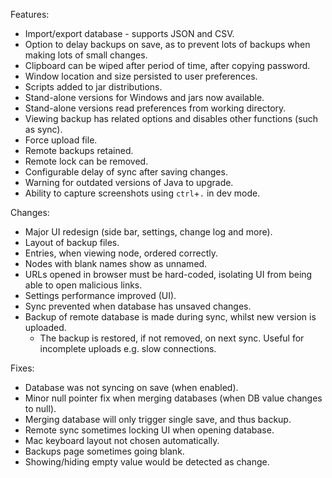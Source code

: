Features:
- Import/export database - supports JSON and CSV.
- Option to delay backups on save, as to prevent lots of backups when making lots of small changes.
- Clipboard can be wiped after period of time, after copying password.
- Window location and size persisted to user preferences.
- Scripts added to jar distributions.
- Stand-alone versions for Windows and jars now available.
- Stand-alone versions read preferences from working directory.
- Viewing backup has related options and disables other functions (such as sync).
- Force upload file.
- Remote backups retained.
- Remote lock can be removed.
- Configurable delay of sync after saving changes.
- Warning for outdated versions of Java to upgrade.
- Ability to capture screenshots using `ctrl`+`.` in dev mode.

Changes:
- Major UI redesign (side bar, settings, change log and more).
- Layout of backup files.
- Entries, when viewing node, ordered correctly.
- Nodes with blank names show as unnamed.
- URLs opened in browser must be hard-coded, isolating UI from being able to open malicious links.
- Settings performance improved (UI).
- Sync prevented when database has unsaved changes.
- Backup of remote database is made during sync, whilst new version is uploaded.
    - The backup is restored, if not removed, on next sync. Useful for incomplete uploads e.g. slow connections.

Fixes:
- Database was not syncing on save (when enabled).
- Minor null pointer fix when merging databases (when DB value changes to null).
- Merging database will only trigger single save, and thus backup.
- Remote sync sometimes locking UI when opening database.
- Mac keyboard layout not chosen automatically.
- Backups page sometimes going blank.
- Showing/hiding empty value would be detected as change.
